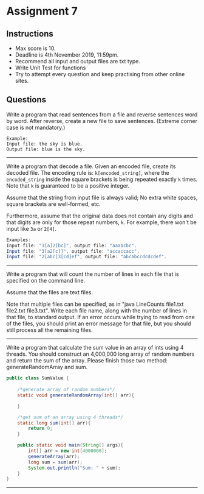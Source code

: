# Assignment 7
## Instructions
* Max score is 10.
* Deadline is 4th November 2019, 11:59pm.
* Recommend all input and output files are txt type.
* Write Unit Test for functions
* Try to attempt every question and keep practising from other online sites. 
## Questions
Write a program that read sentences from a file and reverse sentences word by word. After reverse, create a new file to save sentences. (Extreme corner case is not mandatory.)
```
Example:
Input file: the sky is blue.
Output file: blue is the sky.
```
---

Write a program that decode a file. Given an encoded file, create its decoded file. 
The encoding rule is: `k[encoded_string]`, where the `encoded_string` inside the square brackets is being repeated exactly `k` times. Note that `k` is guaranteed to be a positive integer.

Assume that the string from input file is always valid; No extra white spaces, square brackets are well-formed, etc.

Furthermore, assume that the original data does not contain any digits and that digits are only for those repeat numbers, `k`. For example, there won't be input like `3a` or `2[4]`.

```java
Examples:
Input file: "3[a]2[bc]", output file: "aaabcbc".
Input file: "3[a2[c]]", output file: "accaccacc".
Input file: "2[abc]3[cd]ef", output file: "abcabccdcdcdef".
```

---

Write a program that will count the number of lines in each file that is specified on the command line. 

Assume that the files are text files. 

Note that multiple files can be specified, as in "java LineCounts file1.txt file2.txt file3.txt". Write each file name, along with the number of lines in that file, to standard output. If an error occurs while trying to read from one of the files, you should print an error message for that file, but you should still process all the remaining files.

---

Write a program that calculate the sum value in an array of ints using 4 threads. You should construct an 4,000,000 long array of random numbers and return the sum of the array.
Please finish those two method: generateRandomArray and sum.

```java
public class SumValue {
    
    /*generate array of random numbers*/
    static void generateRandomArray(int[] arr){

    }

    /*get sum of an array using 4 threads*/
    static long sum(int[] arr){
        return 0;
    }

    public static void main(String[] args){
        int[] arr = new int[4000000];
        generateArray(arr);
        long sum = sum(arr);
        System.out.println("Sum: " + sum);
    }
}
```

---
